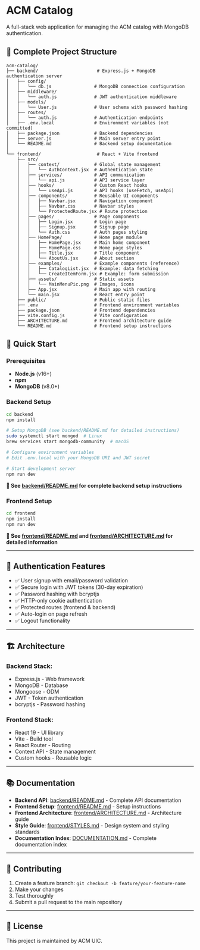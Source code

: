 # ACM Catalog

A full-stack web application for managing the ACM catalog with MongoDB authentication.

## 📁 Complete Project Structure

```
acm-catalog/
├── backend/                      # Express.js + MongoDB authentication server
│   ├── config/
│   │   └── db.js                # MongoDB connection configuration
│   ├── middleware/
│   │   └── auth.js              # JWT authentication middleware
│   ├── models/
│   │   └── User.js              # User schema with password hashing
│   ├── routes/
│   │   └── auth.js              # Authentication endpoints
│   ├── .env.local               # Environment variables (not committed)
│   ├── package.json             # Backend dependencies
│   ├── server.js                # Main server entry point
│   └── README.md                # Backend setup documentation
│
└── frontend/                     # React + Vite frontend
    ├── src/
    │   ├── context/             # Global state management
    │   │   └── AuthContext.jsx  # Authentication state
    │   ├── services/            # API communication
    │   │   └── api.js           # API service layer
    │   ├── hooks/               # Custom React hooks
    │   │   └── useApi.js        # API hooks (useFetch, useApi)
    │   ├── components/          # Reusable UI components
    │   │   ├── Navbar.jsx       # Navigation component
    │   │   ├── Navbar.css       # Navbar styles
    │   │   └── ProtectedRoute.jsx # Route protection
    │   ├── pages/               # Page components
    │   │   ├── Login.jsx        # Login page
    │   │   ├── Signup.jsx       # Signup page
    │   │   └── Auth.css         # Auth pages styling
    │   ├── HomePage/            # Home page module
    │   │   ├── HomePage.jsx     # Main home component
    │   │   ├── HomePage.css     # Home page styles
    │   │   ├── Title.jsx        # Title component
    │   │   └── AboutUs.jsx      # About section
    │   ├── examples/            # Example components (reference)
    │   │   ├── CatalogList.jsx  # Example: data fetching
    │   │   └── CreateItemForm.jsx # Example: form submission
    │   ├── assets/              # Static assets
    │   │   └── MainMenuPic.png  # Images, icons
    │   ├── App.jsx              # Main app with routing
    │   └── main.jsx             # React entry point
    ├── public/                  # Public static files
    ├── .env                     # Frontend environment variables
    ├── package.json             # Frontend dependencies
    ├── vite.config.js           # Vite configuration
    ├── ARCHITECTURE.md          # Frontend architecture guide
    └── README.md                # Frontend setup instructions
```

## 🚀 Quick Start

### Prerequisites

- **Node.js** (v16+)
- **npm**
- **MongoDB** (v8.0+)

### Backend Setup

```bash
cd backend
npm install

# Setup MongoDB (see backend/README.md for detailed instructions)
sudo systemctl start mongod  # Linux
brew services start mongodb-community  # macOS

# Configure environment variables
# Edit .env.local with your MongoDB URI and JWT secret

# Start development server
npm run dev
```

**📖 See [backend/README.md](./backend/README.md) for complete backend setup instructions**

### Frontend Setup

```bash
cd frontend
npm install
npm run dev
```

**📖 See [frontend/README.md](./frontend/README.md) and [frontend/ARCHITECTURE.md](./frontend/ARCHITECTURE.md) for detailed information**

---

## 🔐 Authentication Features

- ✅ User signup with email/password validation
- ✅ Secure login with JWT tokens (30-day expiration)
- ✅ Password hashing with bcryptjs
- ✅ HTTP-only cookie authentication
- ✅ Protected routes (frontend & backend)
- ✅ Auto-login on page refresh
- ✅ Logout functionality

---

## 🏗️ Architecture

### **Backend Stack:**

- Express.js - Web framework
- MongoDB - Database
- Mongoose - ODM
- JWT - Token authentication
- bcryptjs - Password hashing

### **Frontend Stack:**

- React 19 - UI library
- Vite - Build tool
- React Router - Routing
- Context API - State management
- Custom hooks - Reusable logic

---

## 📚 Documentation

- **Backend API**: [backend/README.md](./backend/README.md) - Complete API documentation
- **Frontend Setup**: [frontend/README.md](./frontend/README.md) - Setup instructions
- **Frontend Architecture**: [frontend/ARCHITECTURE.md](./frontend/ARCHITECTURE.md) - Architecture guide
- **Style Guide**: [frontend/STYLES.md](./frontend/STYLES.md) - Design system and styling standards
- **Documentation Index**: [DOCUMENTATION.md](./DOCUMENTATION.md) - Complete documentation index

---

## 🤝 Contributing

1. Create a feature branch: `git checkout -b feature/your-feature-name`
2. Make your changes
3. Test thoroughly
4. Submit a pull request to the main repository

---

## 📝 License

This project is maintained by ACM UIC.
